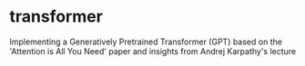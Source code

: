 # transformer
Implementing a Generatively Pretrained Transformer (GPT) based on the 'Attention is All You Need' paper and insights from Andrej Karpathy's lecture
